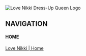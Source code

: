 ![Love Nikki Dress-Up Queen Logo](https://mcclaintech2011.github.io/lovenikki/assets/images/lnlogo.png "Love Nikki Logo")
## NAVIGATION
#### HOME
[Love Nikki | Home](https://mcclaintech2011.github.io/lovenikki/index.html "Love Nikki | Home")
